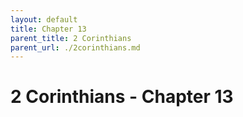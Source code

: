 ```yaml
---
layout: default
title: Chapter 13
parent_title: 2 Corinthians
parent_url: ./2corinthians.md
---
```


# 2 Corinthians - Chapter 13
